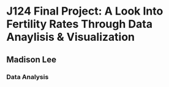 # J124 Final Project: A Look Into Fertility Rates Through Data Anaylisis & Visualization 
## Madison Lee
### Data Analysis 
